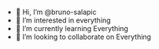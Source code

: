 - 👋 Hi, I’m @bruno-salapic
- 👀 I’m interested in everything
- 🌱 I’m currently learning Everything
- 💞️ I’m looking to collaborate on Everything

<!---
bruno-salapic/bruno-salapic is a ✨ special ✨ repository because its `README.md` (this file) appears on your GitHub profile.
You can click the Preview link to take a look at your changes.
--->
